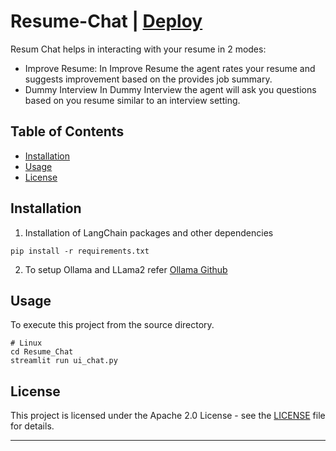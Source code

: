 # Resume-Chat | [Deploy](https://rzl8-resume-chat.streamlit.app/)

Resum Chat helps in interacting with your resume in 2 modes:
- Improve Resume:
    In Improve Resume the agent rates your resume and suggests improvement based on the provides job summary.
- Dummy Interview
    In Dummy Interview the agent will ask you questions based on you resume similar to an interview setting.

## Table of Contents

- [Installation](#installation)
- [Usage](#usage)
- [License](#license)

## Installation
1. Installation of LangChain packages and other dependencies
```
pip install -r requirements.txt
```
2. To setup Ollama and LLama2 refer [Ollama Github](https://github.com/ollama/ollama)

## Usage

To execute this project from the source directory.

```
# Linux
cd Resume_Chat
streamlit run ui_chat.py
```

## License

This project is licensed under the Apache 2.0 License - see the [LICENSE](LICENSE) file for details.

---
